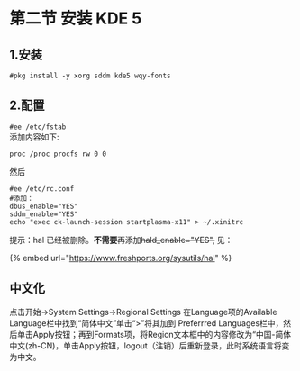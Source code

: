 # 第二节 安装 KDE 5

## 1.安装 <a href="1-an-zhuang" id="1-an-zhuang"></a>

`#pkg install -y xorg sddm kde5 wqy-fonts`

## 2.配置

`#ee /etc/fstab`\
添加内容如下:

`proc /proc procfs rw 0 0`

然后

```
#ee /etc/rc.conf
#添加：
dbus_enable="YES"
sddm_enable="YES"
echo "exec ck-launch-session startplasma-x11" > ~/.xinitrc
```



提示：hal 已经被删除。**不需要**再添加~~hald\_enable="YES",~~ 见：

{% embed url="https://www.freshports.org/sysutils/hal" %}

## 中文化

点击开始->System Settings->Regional Settings 在Language项的Available Language栏中找到“简体中文”单击“>”将其加到 Preferrred Languages栏中，然后单击Apply按钮；再到Formats项，将Region文本框中的内容修改为“中国-简体中文(zh-CN)，单击Apply按钮，logout（注销）后重新登录，此时系统语言将变为中文。
